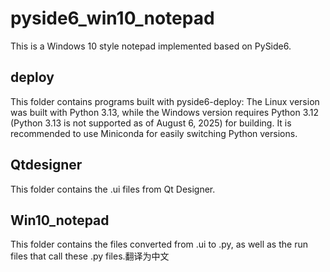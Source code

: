 # pyside6_win10_notepad
This is a Windows 10 style notepad implemented based on PySide6.

## deploy
This folder contains programs built with pyside6-deploy: 
The Linux version was built with Python 3.13, while the Windows version requires Python 3.12 (Python 3.13 is not supported as of August 6, 2025) for building. It is recommended to use Miniconda for easily switching Python versions.

## Qtdesigner 
This folder contains the .ui files from Qt Designer.

## Win10_notepad
This folder contains the files converted from .ui to .py, as well as the run files that call these .py files.翻译为中文
